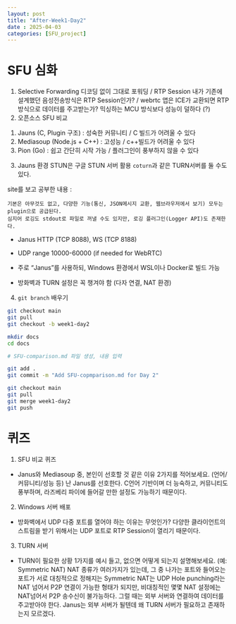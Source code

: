 ```yaml
---
layout: post
title: "After-Week1-Day2"
date : 2025-04-03
categories: [SFU_project]
---
```

# SFU 심화
1. Selective Forwarding
  디코딩 없이 그대로 포워딩 / RTP Session
  내가 기존에 설계했던 음성전송방식은 RTP Session인가? / webrtc 앱은 ICE가 교환되면 RTP 방식으로 데이터를 주고받는가?
  믹싱하는 MCU 방식보다 성능이 덜하다 (?)
2. 오픈소스 SFU 비교
  1) Jauns (C, Plugin 구조) : 성숙한 커뮤니티 / C 빌드가 어려울 수 있다
  2) Mediasoup (Node.js + C++) : 고성능 / c++빌드가 어려울 수 있다
  3) Pion (Go) : 쉽고 간단히 시작 가능 / 플러그인이 풍부하지 않을 수 있다

3. Jauns 환경
  STUN은 구글 STUN 서버 활용
  `coturn`과 같은 TURN서버를 둘 수도 있다.
  
  site를 보고 공부한 내용 :
  ```
  기본은 아무것도 없고, 다양한 기능(통신, JSON메시지 교환, 웹브라우저에서 보기) 모두는 plugin으로 공급된다.
  심지어 로깅도 stdout로 파일로 꺼낼 수도 있지만, 로깅 플러그인(Logger API)도 존재한다.
  ```
  - Janus HTTP (TCP 8088), WS (TCP 8188)
  - UDP range 10000-60000 (if needed for WebRTC)
  
  - 주로 “Janus”를 사용하되, Windows 환경에서 WSL이나 Docker로 빌드 가능
  - 방화벽과 TURN 설정은 꼭 챙겨야 함 (다자 연결, NAT 환경)


4. `git branch` 배우기
  ```bash
  git checkout main
  git pull
  git checkout -b week1-day2
  
  mkdir docs
  cd docs

  # SFU-comparison.md 파일 생성, 내용 입력

  git add .
  git commit -m "Add SFU-copmparison.md for Day 2" 

  git checkout main
  git pull
  git merge week1-day2
  git push
  ```
# 퀴즈
1. SFU 비교 퀴즈
- Janus와 Mediasoup 중, 본인이 선호할 것 같은 이유 2가지를 적어보세요. (언어/커뮤니티/성능 등)
  난 Janus를 선호한다. C언어 기반이며 더 능숙하고, 커뮤니티도 풍부하며, 라즈베리 파이에 들어갈 만한 설정도 가능하기 때문이다.
2. Windows 서버 배포
- 방화벽에서 UDP 다중 포트를 열어야 하는 이유는 무엇인가?
  다양한 클라이언트의 스트림을 받기 위해서는 UDP 포트로 RTP Session이 열리기 때문이다.
3. TURN 서버
- TURN이 필요한 상황 1가지를 예시 들고, 없으면 어떻게 되는지 설명해보세요. (예: Symmetric NAT)
  NAT 종류가 여러가지가 있는데, 그 중 나가는 포트와 들어오는 포트가 서로 대칭적으로 정해지는 Symmetric NAT는 UDP Hole punching라는 NAT 넘어서 P2P 연결이 가능한 형태가 되지만, 비대칭적인 몇몇 NAT 설정에는 NAT넘어서 P2P 송수신이 불가능하다. 그럴 때는 외부 서버와 연결하여 데이터를 주고받아야 한다. Janus는 외부 서버가 될텐데 왜 TURN 서버가 필요하고 존재하는지 모르겠다.